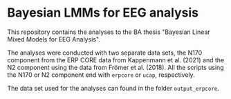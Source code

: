 # Bayesian LMMs for EEG analysis

This repository contains the analyses to the BA thesis "Bayesian Linear Mixed Models for EEG Analysis".

The analyses were conducted with two separate data sets, the N170 component from the ERP CORE data from Kappenmann et al. (2021) and the N2 component using the data from Frömer et al. (2018). All the scripts using the N170 or N2 component end with `erpcore` or `ucap`, respectively.

The data set used for the analyses can found in the folder `output_erpcore`.
